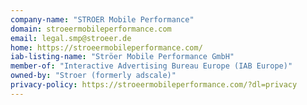 ```yaml
---
company-name: "STROER Mobile Performance"
domain: stroeermobileperformance.com
email: legal.smp@stroeer.de
home: https://stroeermobileperformance.com/
iab-listing-name: "Ströer Mobile Performance GmbH"
member-of: "Interactive Advertising Bureau Europe (IAB Europe)"
owned-by: "Stroer (formerly adscale)"
privacy-policy: https://stroeermobileperformance.com/?dl=privacy
---
```




